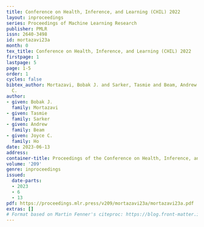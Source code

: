 ```yaml
---
title: Conference on Health, Inference, and Learning (CHIL) 2022
layout: inproceedings
series: Proceedings of Machine Learning Research
publisher: PMLR
issn: 2640-3498
id: mortazavi23a
month: 0
tex_title: Conference on Health, Inference, and Learning (CHIL) 2022
firstpage: 1
lastpage: 5
page: 1-5
order: 1
cycles: false
bibtex_author: Mortazavi, Bobak J. and Sarker, Tasmie and Beam, Andrew and Ho, Joyce
  C.
author:
- given: Bobak J.
  family: Mortazavi
- given: Tasmie
  family: Sarker
- given: Andrew
  family: Beam
- given: Joyce C.
  family: Ho
date: 2023-06-13
address:
container-title: Proceedings of the Conference on Health, Inference, and Learning
volume: '209'
genre: inproceedings
issued:
  date-parts:
  - 2023
  - 6
  - 13
pdf: https://proceedings.mlr.press/v209/mortazavi23a/mortazavi23a.pdf
extras: []
# Format based on Martin Fenner's citeproc: https://blog.front-matter.io/posts/citeproc-yaml-for-bibliographies/
---
```

